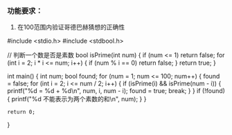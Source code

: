 ### 功能要求：

1. 在100范围内验证哥德巴赫猜想的正确性


#include <stdio.h>
#include <stdbool.h>

// 判断一个数是否是素数
bool isPrime(int num) {
if (num <= 1) return false;
for (int i = 2; i * i <= num; i++) {
if (num % i == 0) return false;
}
return true;
}

int main() {
int num;
bool found;
    for (num = 1; num <= 100; num++) {
        found = false;
        for (int i = 2; i <= num / 2; i++) {
            if (isPrime(i) && isPrime(num - i)) {
                printf("%d = %d + %d\n", num, i, num - i);
                found = true;
                break; 
            }
        }
        if (!found) {
            printf("%d 不能表示为两个素数的和\n", num);
        }
    }

    return 0;
}
